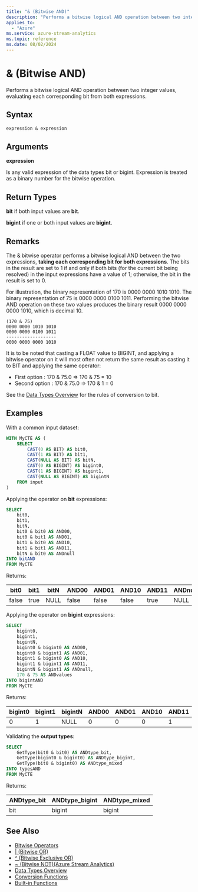```yaml
---
title: "& (Bitwise AND)"
description: "Performs a bitwise logical AND operation between two integer values."
applies_to:
  - "Azure"
ms.service: azure-stream-analytics
ms.topic: reference
ms.date: 08/02/2024
---
```


# & (Bitwise AND)

Performs a bitwise logical AND operation between two integer values, evaluating each corresponding bit from both expressions.

## Syntax

```SQL
expression & expression
```

## Arguments

**expression**

Is any valid expression of the data types bit or bigint. Expression is treated as a binary number for the bitwise operation.

## Return Types

**bit** if both input values are **bit**.

**bigint** if one or both input values are **bigint**.

## Remarks

The & bitwise operator performs a bitwise logical AND between the two expressions, **taking each corresponding bit for both expressions**. The bits in the result are set to 1 if and only if both bits (for the current bit being resolved) in the input expressions have a value of 1; otherwise, the bit in the result is set to 0.

For illustration, the binary representation of 170 is 0000 0000 1010 1010. The binary representation of 75 is 0000 0000 0100 1011. Performing the bitwise AND operation on these two values produces the binary result 0000 0000 0000 1010, which is decimal 10.

```
(170 & 75)
0000 0000 1010 1010
0000 0000 0100 1011
-------------------
0000 0000 0000 1010
```

It is to be noted that casting a FLOAT value to BIGINT, and applying a bitwise operator on it will most often not return the same result as casting it to BIT and applying the same operator:

- First option : 170 & 75.0 => 170 & 75 = 10
- Second option : 170 & 75.0 => 170 & 1 = 0

See the [Data Types Overview](data-types-azure-stream-analytics.md) for the rules of conversion to bit.

## Examples

With a common input dataset:

```SQL
WITH MyCTE AS (
	SELECT
		CAST(0 AS BIT) AS bit0,
		CAST(1 AS BIT) AS bit1,
		CAST(NULL AS BIT) AS bitN,
		CAST(0 AS BIGINT) AS bigint0,
		CAST(1 AS BIGINT) AS bigint1,
		CAST(NULL AS BIGINT) AS bigintN
	FROM input
)
```

Applying the operator on **bit** expressions:

```SQL
SELECT
	bit0,
	bit1,
	bitN,
	bit0 & bit0 AS AND00,
	bit0 & bit1 AS AND01,
	bit1 & bit0 AS AND10,
	bit1 & bit1 AS AND11,
	bitN & bit0 AS ANDnull
INTO bitAND
FROM MyCTE
```

Returns:

|bit0|bit1|bitN|AND00|AND01|AND10|AND11|ANDnull|
|-|-|-|-|-|-|-|-|
|false|true|NULL|false|false|false|true|NULL|

Applying the operator on **bigint** expressions:

```SQL
SELECT
	bigint0,
	bigint1,
	bigintN,
	bigint0 & bigint0 AS AND00,
	bigint0 & bigint1 AS AND01,
	bigint1 & bigint0 AS AND10,
	bigint1 & bigint1 AS AND11,
	bigintN & bigint1 AS ANDnull,
    170 & 75 AS ANDvalues
INTO bigintAND
FROM MyCTE
```

Returns:

|bigint0|bigint1|bigintN|AND00|AND01|AND10|AND11|ANDnull|ANDvalues|
|-|-|-|-|-|-|-|-|-|
|0|1|NULL|0|0|0|1|NULL|**10**|

Validating the **output types**:

```SQL
SELECT
    GetType(bit0 & bit0) AS ANDtype_bit,
    GetType(bigint0 & bigint0) AS ANDtype_bigint,
    GetType(bit0 & bigint0) AS ANDtype_mixed
INTO typesAND
FROM MyCTE
```

Returns:

|ANDtype_bit|ANDtype_bigint|ANDtype_mixed|
|-|-|-|
|bit|bigint|bigint|

## See Also

- [Bitwise Operators](bitwise-operators-azure-stream-analytics.md)
- [| (Bitwise OR)](bitwise-or-azure-stream-analytics.md)
- [^ (Bitwise Exclusive OR)](bitwise-xor-azure-stream-analytics.md)
- [~ (Bitwise NOT)&#40;Azure Stream Analytics&#41;](bitwise-not-azure-stream-analytics.md)
- [Data Types Overview](data-types-azure-stream-analytics.md)
- [Conversion Functions](conversion-functions-azure-stream-analytics.md)
- [Built-in Functions](built-in-functions-azure-stream-analytics.md)